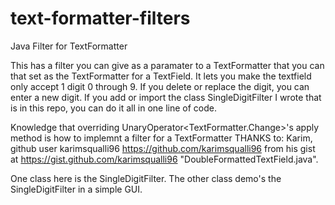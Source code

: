 # text-formatter-filters
Java Filter for TextFormatter

This has a filter you can give as a paramater to a TextFormatter that you can that set as the TextFormatter for a TextField.  It lets you make the textfield only accept 1 digit 0 through 9.  If you delete or replace the digit, you can enter a new digit.  If you add or import the class SingleDigitFilter I wrote that is in this repo, you can do it all in one line of code.

Knowledge that overriding UnaryOperator<TextFormatter.Change>'s 
apply method is how to implemnt a filter for a TextFormatter
THANKS to:
Karim, github user karimsqualli96
https://github.com/karimsqualli96
from his gist at
https://gist.github.com/karimsqualli96
"DoubleFormattedTextField.java".

One class here is the SingleDigitFilter.
The other class demo's the SingleDigitFilter in a simple GUI.
